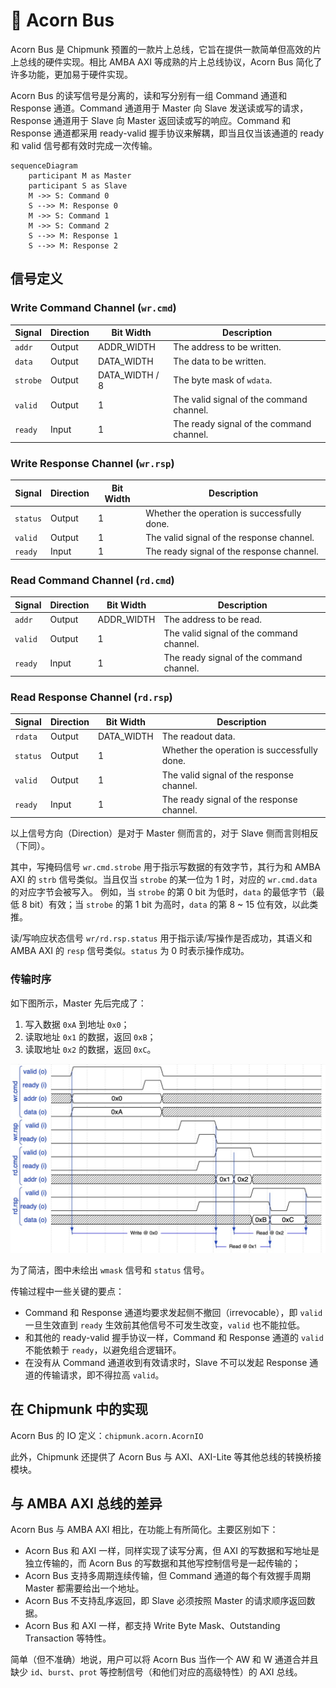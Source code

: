 # 🌰 Acorn Bus

Acorn Bus 是 Chipmunk 预置的一款片上总线，它旨在提供一款简单但高效的片上总线的硬件实现。相比 AMBA AXI 等成熟的片上总线协议，Acorn Bus 简化了许多功能，更加易于硬件实现。

Acorn Bus 的读写信号是分离的，读和写分别有一组 Command 通道和 Response 通道。Command 通道用于 Master 向 Slave 发送读或写的请求，Response 通道用于 Slave 向 Master 返回读或写的响应。Command 和 Response 通道都采用 ready-valid 握手协议来解耦，即当且仅当该通道的 ready 和 valid 信号都有效时完成一次传输。

```mermaid
sequenceDiagram
    participant M as Master
    participant S as Slave
    M ->> S: Command 0
    S -->> M: Response 0
    M ->> S: Command 1
    M ->> S: Command 2
    S -->> M: Response 1
    S -->> M: Response 2
```

## 信号定义

### Write Command Channel (`wr.cmd`)

| Signal   | Direction | Bit Width      | Description                              |
|----------|-----------|----------------|------------------------------------------|
| `addr`   | Output    | ADDR_WIDTH     | The address to be written.               |
| `data`   | Output    | DATA_WIDTH     | The data to be written.                  |
| `strobe` | Output    | DATA_WIDTH / 8 | The byte mask of `wdata`.                |
| `valid`  | Output    | 1              | The valid signal of the command channel. |
| `ready`  | Input     | 1              | The ready signal of the command channel. |

### Write Response Channel (`wr.rsp`)

| Signal   | Direction | Bit Width | Description                                 |
|----------|-----------|-----------|---------------------------------------------|
| `status` | Output    | 1         | Whether the operation is successfully done. |
| `valid`  | Output    | 1         | The valid signal of the response channel.   |
| `ready`  | Input     | 1         | The ready signal of the response channel.   |

### Read Command Channel (`rd.cmd`)

| Signal  | Direction | Bit Width  | Description                              |
|---------|-----------|------------|------------------------------------------|
| `addr`  | Output    | ADDR_WIDTH | The address to be read.                  |
| `valid` | Output    | 1          | The valid signal of the command channel. |
| `ready` | Input     | 1          | The ready signal of the command channel. |

### Read Response Channel (`rd.rsp`)

| Signal   | Direction | Bit Width  | Description                                 |
|----------|-----------|------------|---------------------------------------------|
| `rdata`  | Output    | DATA_WIDTH | The readout data.                           |
| `status` | Output    | 1          | Whether the operation is successfully done. |
| `valid`  | Output    | 1          | The valid signal of the response channel.   |
| `ready`  | Input     | 1          | The ready signal of the response channel.   |

以上信号方向（Direction）是对于 Master 侧而言的，对于 Slave 侧而言则相反（下同）。

其中，写掩码信号 `wr.cmd.strobe` 用于指示写数据的有效字节，其行为和 AMBA AXI 的 `strb` 信号类似。当且仅当 `strobe` 的某一位为 1 时，对应的 `wr.cmd.data` 的对应字节会被写入。 例如，当 `strobe` 的第 0 bit 为低时，`data` 的最低字节（最低 8 bit）有效；当 `strobe` 的第 1 bit 为高时，`data` 的第 8 ~ 15 位有效，以此类推。

读/写响应状态信号 `wr/rd.rsp.status` 用于指示读/写操作是否成功，其语义和 AMBA AXI 的 `resp` 信号类似。`status` 为 0 时表示操作成功。

### 传输时序

如下图所示，Master 先后完成了：
1. 写入数据 `0xA` 到地址 `0x0`；
2. 读取地址 `0x1` 的数据，返回 `0xB`；
3. 读取地址 `0x2` 的数据，返回 `0xC`。

![acorn-transaction-waveform](./assets/acorn-transaction-waveform.jpg)

为了简洁，图中未绘出 `wmask` 信号和 `status` 信号。

传输过程中一些关键的要点：
- Command 和 Response 通道均要求发起侧不撤回（irrevocable），即 `valid` 一旦生效直到 `ready` 生效前其他信号不可发生改变，`valid` 也不能拉低。
- 和其他的 ready-valid 握手协议一样，Command 和 Response 通道的 `valid` 不能依赖于 `ready`，以避免组合逻辑环。
- 在没有从 Command 通道收到有效请求时，Slave 不可以发起 Response 通道的传输请求，即不得拉高 `valid`。

## 在 Chipmunk 中的实现

Acorn Bus 的 IO 定义：`chipmunk.acorn.AcornIO`

此外，Chipmunk 还提供了 Acorn Bus 与 AXI、AXI-Lite 等其他总线的转换桥接模块。

## 与 AMBA AXI 总线的差异

Acorn Bus 与 AMBA AXI 相比，在功能上有所简化。主要区别如下：
- Acorn Bus 和 AXI 一样，同样实现了读写分离，但 AXI 的写数据和写地址是独立传输的，而 Acorn Bus 的写数据和其他写控制信号是一起传输的；
- Acorn Bus 支持多周期连续传输，但 Command 通道的每个有效握手周期 Master 都需要给出一个地址。
- Acorn Bus 不支持乱序返回，即 Slave 必须按照 Master 的请求顺序返回数据。
- Acorn Bus 和 AXI 一样，都支持 Write Byte Mask、Outstanding Transaction 等特性。

简单（但不准确）地说，用户可以将 Acorn Bus 当作一个 AW 和 W 通道合并且缺少 `id`、`burst`、`prot` 等控制信号（和他们对应的高级特性）的 AXI 总线。
